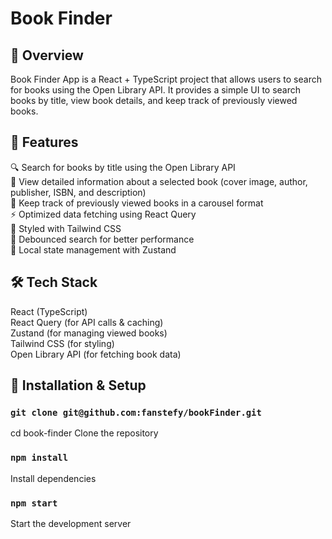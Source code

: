 # Book Finder


## 📝 Overview
Book Finder App is a React + TypeScript project that allows users to search for books using the Open Library API. It provides a simple UI to search books by title, view book details, and keep track of previously viewed books.

## 🚀 Features
  🔍 Search for books by title using the Open Library API \
  📖 View detailed information about a selected book (cover image, author, publisher, ISBN, and description) \
  📜 Keep track of previously viewed books in a carousel format \
  ⚡ Optimized data fetching using React Query \
  🎨 Styled with Tailwind CSS \
  🔄 Debounced search for better performance \
  💾 Local state management with Zustand 

## 🛠️ Tech Stack
  React (TypeScript) \
  React Query (for API calls & caching) \
  Zustand (for managing viewed books) \
  Tailwind CSS (for styling) \
  Open Library API (for fetching book data) 

## 🔧 Installation & Setup
### `git clone git@github.com:fanstefy/bookFinder.git`
cd book-finder
Clone the repository
### `npm install`
Install dependencies
### `npm start`
Start the development server
